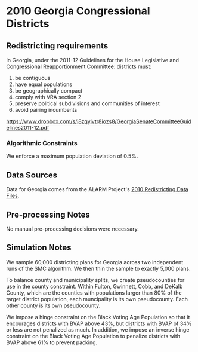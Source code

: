 # 2010 Georgia Congressional Districts

## Redistricting requirements
In Georgia, under the 2011-12 Guidelines for the House Legislative and Congressional Reapportionment Committee: districts must:

1. be contiguous
2. have equal populations
3. be geographically compact
4. comply with VRA section 2
5. preserve political subdivisions and communities of interest 
6. avoid pairing incumbents 

https://www.dropbox.com/s/i8zqyivtr8iozs8/GeorgiaSenateCommitteeGuidelines2011-12.pdf

### Algorithmic Constraints
We enforce a maximum population deviation of 0.5%.

## Data Sources
Data for Georgia comes from the ALARM Project's [2010 Redistricting Data Files](https://alarm-redist.github.io/posts/2021-08-10-census-2020/).

## Pre-processing Notes
No manual pre-processing decisions were necessary.

## Simulation Notes
We sample 60,000 districting plans for Georgia across two independent runs of the SMC algorithm. We then thin the sample to exactly 5,000 plans.

To balance county and municipality splits, we create pseudocounties for use in the county constraint. Within Fulton, Gwinnett, Cobb, and DeKalb County, which are the counties with populations larger than 80% of the target district population, each muncipality is its own pseudocounty. Each other county is its own pseudocounty. 

We impose a hinge constraint on the Black Voting Age Population so that it encourages districts with BVAP above 43%, but districts with BVAP of 34% or less are not penalized as much. In addition, we impose an inverse hinge constraint on the Black Voting Age Population to penalize districts with BVAP above 61% to prevent packing. 
